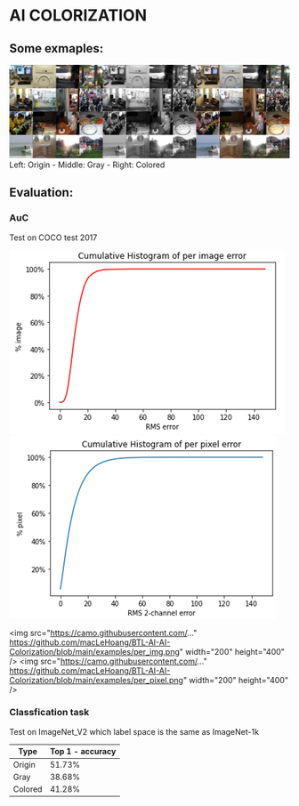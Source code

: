 # AI COLORIZATION

## Some exmaples:
![alt text](https://github.com/macLeHoang/BTL-AI-AI-Colorization/blob/main/examples/exResult.jpg?raw=true)
Left: Origin - Middle: Gray - Right: Colored

## Evaluation:
### AuC
Test on COCO test 2017

![git small](https://github.com/macLeHoang/BTL-AI-AI-Colorization/blob/main/examples/per_img.png)  ![git small](https://github.com/macLeHoang/BTL-AI-AI-Colorization/blob/main/examples/per_pixel.png)

<img src="https://camo.githubusercontent.com/..." https://github.com/macLeHoang/BTL-AI-AI-Colorization/blob/main/examples/per_img.png" width="200" height="400" /> <img src="https://camo.githubusercontent.com/..." https://github.com/macLeHoang/BTL-AI-AI-Colorization/blob/main/examples/per_pixel.png" width="200" height="400" />

### Classfication task
Test on ImageNet_V2 which label space is the same as ImageNet-1k

Type | Top 1 - accuracy
--- | --- |
Origin | 51.73%
Gray | 38.68%
Colored | 41.28%
